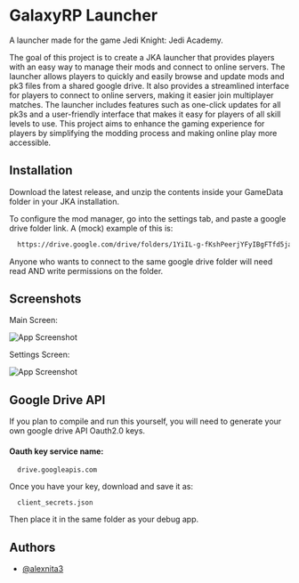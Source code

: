 # GalaxyRP Launcher

A launcher made for the game Jedi Knight: Jedi Academy. 

The goal of this project is to create a JKA launcher that provides players with an easy way to manage their mods and connect to online servers. The launcher allows players to quickly and easily browse and update mods and pk3 files from a shared google drive. It also provides a streamlined interface for players to connect to online servers, making it easier join multiplayer matches. The launcher includes features such as one-click updates for all pk3s and a user-friendly interface that makes it easy for players of all skill levels to use. This project aims to enhance the gaming experience for players by simplifying the modding process and making online play more accessible.


## Installation

Download the latest release, and unzip the contents inside your GameData folder in your JKA installation. 

To configure the mod manager, go into the settings tab, and paste a google drive folder link. A (mock) example of this is:

```bash
  https://drive.google.com/drive/folders/1YiIL-g-fKshPeerjYFyIBgFTfd5jaa3N
```

Anyone who wants to connect to the same google drive folder will need read AND write permissions on the folder.


## Screenshots

Main Screen:

![App Screenshot](https://i.imgur.com/hZMWuwV.png)

Settings Screen:

![App Screenshot](https://i.imgur.com/Ul0tqTA.png)


## Google Drive API

If you plan to compile and run this yourself, you will need to generate your own google drive API Oauth2.0 keys.

#### Oauth key service name:

```http
  drive.googleapis.com
```

Once you have your key, download and save it as:

```http
  client_secrets.json
```

Then place it in the same folder as your debug app.



## Authors

- [@alexnita3](https://github.com/alexnita3)

